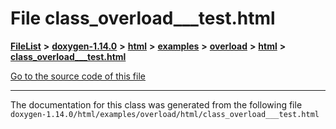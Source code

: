 

# File class\_overload\_\_\_test.html



[**FileList**](files.md) **>** [**doxygen-1.14.0**](dir_9d5bad020669189c90cda983471be5d0.md) **>** [**html**](dir_05d1fd8a7cdd04f638f8b23196de02e2.md) **>** [**examples**](dir_aa52e73a32d193037813a53dcfe817b6.md) **>** [**overload**](dir_1a39e7c76bd6ede20f2278ff59012e1a.md) **>** [**html**](dir_a784e79086e1d05cd7658be371725f76.md) **>** [**class\_overload\_\_\_test.html**](class__overload______test_8html.md)

[Go to the source code of this file](class__overload______test_8html_source.md)





































































------------------------------
The documentation for this class was generated from the following file `doxygen-1.14.0/html/examples/overload/html/class_overload___test.html`

